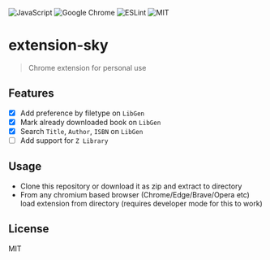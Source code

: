 ![JavaScript](https://img.shields.io/badge/javascript-%23323330.svg?style=for-the-badge&logo=javascript&logoColor=%23F7DF1E)
![Google Chrome](https://img.shields.io/badge/Chromium-4285F4?style=for-the-badge&logo=GoogleChrome&logoColor=white)
![ESLint](https://img.shields.io/badge/ESLint-4B3263?style=for-the-badge&logo=eslint&logoColor=white)
![MIT](https://img.shields.io/badge/License-MIT-blue.svg?style=for-the-badge&logoColor=white)

# extension-sky

> Chrome extension for personal use

## Features

- [x] Add preference by filetype on `LibGen`
- [x] Mark already downloaded book on `LibGen`
- [x] Search `Title`, `Author`, `ISBN` on `LibGen`
- [ ] Add support for `Z Library`

## Usage

- Clone this repository or download it as zip and extract to directory
- From any chromium based browser (Chrome/Edge/Brave/Opera etc) load extension from directory (requires developer mode for this to work)

## License

MIT
